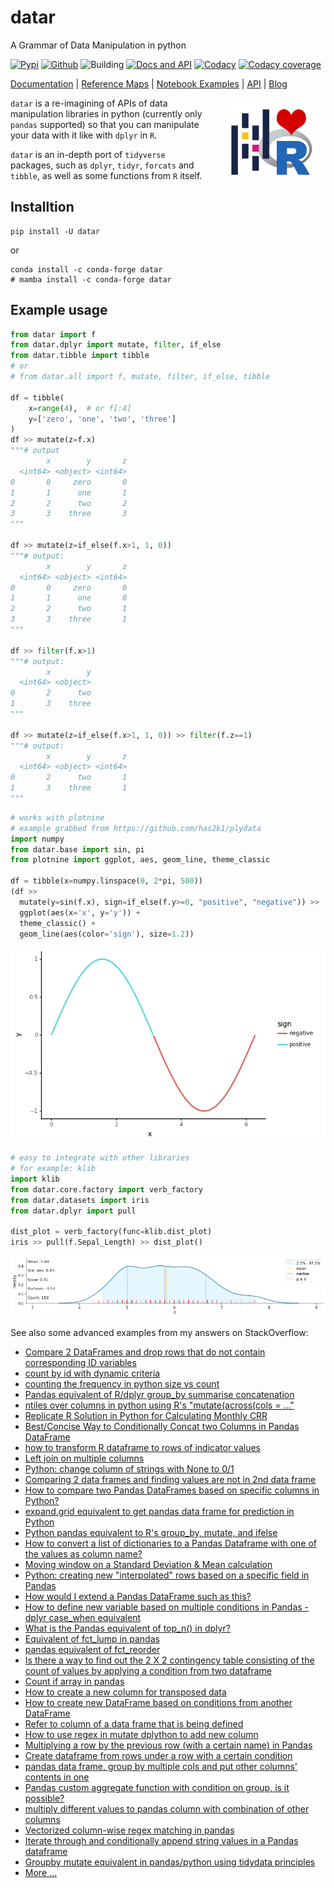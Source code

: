 # datar

A Grammar of Data Manipulation in python

<!-- badges -->
[![Pypi][6]][7] [![Github][8]][9] ![Building][10] [![Docs and API][11]][5] [![Codacy][12]][13] [![Codacy coverage][14]][13]

[Documentation][5] | [Reference Maps][15] | [Notebook Examples][16] | [API][17] | [Blog][18]

<img width="30%" style="margin: 10px 10px 10px 30px" align="right" src="logo.png">

`datar` is a re-imagining of APIs of data manipulation libraries in python (currently only `pandas` supported) so that you can manipulate your data with it like with `dplyr` in `R`.

`datar` is an in-depth port of `tidyverse` packages, such as `dplyr`, `tidyr`, `forcats` and `tibble`, as well as some functions from `R` itself.

## Installtion

```shell
pip install -U datar
```
or
```shell
conda install -c conda-forge datar
# mamba install -c conda-forge datar
```

## Example usage

```python
from datar import f
from datar.dplyr import mutate, filter, if_else
from datar.tibble import tibble
# or
# from datar.all import f, mutate, filter, if_else, tibble

df = tibble(
    x=range(4),  # or f[:4]
    y=['zero', 'one', 'two', 'three']
)
df >> mutate(z=f.x)
"""# output
        x        y       z
  <int64> <object> <int64>
0       0     zero       0
1       1      one       1
2       2      two       2
3       3    three       3
"""

df >> mutate(z=if_else(f.x>1, 1, 0))
"""# output:
        x        y       z
  <int64> <object> <int64>
0       0     zero       0
1       1      one       0
2       2      two       1
3       3    three       1
"""

df >> filter(f.x>1)
"""# output:
        x        y
  <int64> <object>
0       2      two
1       3    three
"""

df >> mutate(z=if_else(f.x>1, 1, 0)) >> filter(f.z==1)
"""# output:
        x        y       z
  <int64> <object> <int64>
0       2      two       1
1       3    three       1
"""
```

```python
# works with plotnine
# example grabbed from https://github.com/has2k1/plydata
import numpy
from datar.base import sin, pi
from plotnine import ggplot, aes, geom_line, theme_classic

df = tibble(x=numpy.linspace(0, 2*pi, 500))
(df >>
  mutate(y=sin(f.x), sign=if_else(f.y>=0, "positive", "negative")) >>
  ggplot(aes(x='x', y='y')) +
  theme_classic() +
  geom_line(aes(color='sign'), size=1.2))
```

![example](./example.png)

```python
# easy to integrate with other libraries
# for example: klib
import klib
from datar.core.factory import verb_factory
from datar.datasets import iris
from datar.dplyr import pull

dist_plot = verb_factory(func=klib.dist_plot)
iris >> pull(f.Sepal_Length) >> dist_plot()
```

![example](./example2.png)

See also some advanced examples from my answers on StackOverflow:

- [Compare 2 DataFrames and drop rows that do not contain corresponding ID variables](https://stackoverflow.com/a/71532167/5088165)
- [count by id with dynamic criteria](https://stackoverflow.com/a/71519157/5088165)
- [counting the frequency in python size vs count](https://stackoverflow.com/a/71516503/5088165)
- [Pandas equivalent of R/dplyr group_by summarise concatenation](https://stackoverflow.com/a/71490832/5088165)
- [ntiles over columns in python using R's "mutate(across(cols = ..."](https://stackoverflow.com/a/71490501/5088165)
- [Replicate R Solution in Python for Calculating Monthly CRR](https://stackoverflow.com/a/71490194/5088165)
- [Best/Concise Way to Conditionally Concat two Columns in Pandas DataFrame](https://stackoverflow.com/a/71443587/5088165)
- [how to transform R dataframe to rows of indicator values](https://stackoverflow.com/a/71443515/5088165)
- [Left join on multiple columns](https://stackoverflow.com/a/71443441/5088165)
- [Python: change column of strings with None to 0/1](https://stackoverflow.com/a/71429016/5088165)
- [Comparing 2 data frames and finding values are not in 2nd data frame](https://stackoverflow.com/a/71415818/5088165)
- [How to compare two Pandas DataFrames based on specific columns in Python?](https://stackoverflow.com/a/71413499/5088165)
- [expand.grid equivalent to get pandas data frame for prediction in Python](https://stackoverflow.com/a/71376414/5088165)
- [Python pandas equivalent to R's group_by, mutate, and ifelse](https://stackoverflow.com/a/70387267/5088165)
- [How to convert a list of dictionaries to a Pandas Dataframe with one of the values as column name?](https://stackoverflow.com/a/69094005/5088165)
- [Moving window on a Standard Deviation & Mean calculation](https://stackoverflow.com/a/69093067/5088165)
- [Python: creating new "interpolated" rows based on a specific field in Pandas](https://stackoverflow.com/a/69092696/5088165)
- [How would I extend a Pandas DataFrame such as this?](https://stackoverflow.com/a/69092067/5088165)
- [How to define new variable based on multiple conditions in Pandas - dplyr case_when equivalent](https://stackoverflow.com/a/69080870/5088165)
- [What is the Pandas equivalent of top_n() in dplyr?](https://stackoverflow.com/a/69080806/5088165)
- [Equivalent of fct_lump in pandas](https://stackoverflow.com/a/69080727/5088165)
- [pandas equivalent of fct_reorder](https://stackoverflow.com/a/69080638/5088165)
- [Is there a way to find out the 2 X 2 contingency table consisting of the count of values by applying a condition from two dataframe](https://stackoverflow.com/a/68674345/5088165)
- [Count if array in pandas](https://stackoverflow.com/a/68659334/5088165)
- [How to create a new column for transposed data](https://stackoverflow.com/a/68642891/5088165)
- [How to create new DataFrame based on conditions from another DataFrame](https://stackoverflow.com/a/68640494/5088165)
- [Refer to column of a data frame that is being defined](https://stackoverflow.com/a/68308077/5088165)
- [How to use regex in mutate dplython to add new column](https://stackoverflow.com/a/68308033/5088165)
- [Multiplying a row by the previous row (with a certain name) in Pandas](https://stackoverflow.com/a/68137136/5088165)
- [Create dataframe from rows under a row with a certain condition](https://stackoverflow.com/a/68137089/5088165)
- [pandas data frame, group by multiple cols and put other columns' contents in one](https://stackoverflow.com/a/68136982/5088165)
- [Pandas custom aggregate function with condition on group, is it possible?](https://stackoverflow.com/a/68136704/5088165)
- [multiply different values to pandas column with combination of other columns](https://stackoverflow.com/a/68136300/5088165)
- [Vectorized column-wise regex matching in pandas](https://stackoverflow.com/a/68124082/5088165)
- [Iterate through and conditionally append string values in a Pandas dataframe](https://stackoverflow.com/a/68123912/5088165)
- [Groupby mutate equivalent in pandas/python using tidydata principles](https://stackoverflow.com/a/68123753/5088165)
- [More ...](https://stackoverflow.com/search?q=user%3A5088165+and+%5Bpandas%5D)


[1]: https://tidyr.tidyverse.org/index.html
[2]: https://dplyr.tidyverse.org/index.html
[3]: https://github.com/pwwang/pipda
[4]: https://tibble.tidyverse.org/index.html
[5]: https://pwwang.github.io/datar/
[6]: https://img.shields.io/pypi/v/datar?style=flat-square
[7]: https://pypi.org/project/datar/
[8]: https://img.shields.io/github/v/tag/pwwang/datar?style=flat-square
[9]: https://github.com/pwwang/datar
[10]: https://img.shields.io/github/workflow/status/pwwang/datar/Build%20and%20Deploy?style=flat-square
[11]: https://img.shields.io/github/workflow/status/pwwang/datar/Build%20Docs?label=Docs&style=flat-square
[12]: https://img.shields.io/codacy/grade/3d9bdff4d7a34bdfb9cd9e254184cb35?style=flat-square
[13]: https://app.codacy.com/gh/pwwang/datar
[14]: https://img.shields.io/codacy/coverage/3d9bdff4d7a34bdfb9cd9e254184cb35?style=flat-square
[15]: https://pwwang.github.io/datar/reference-maps/ALL/
[16]: https://pwwang.github.io/datar/notebooks/across/
[17]: https://pwwang.github.io/datar/api/datar/
[18]: https://pwwang.github.io/datar-blog
[19]: https://github.com/pwwang/datar-cli
